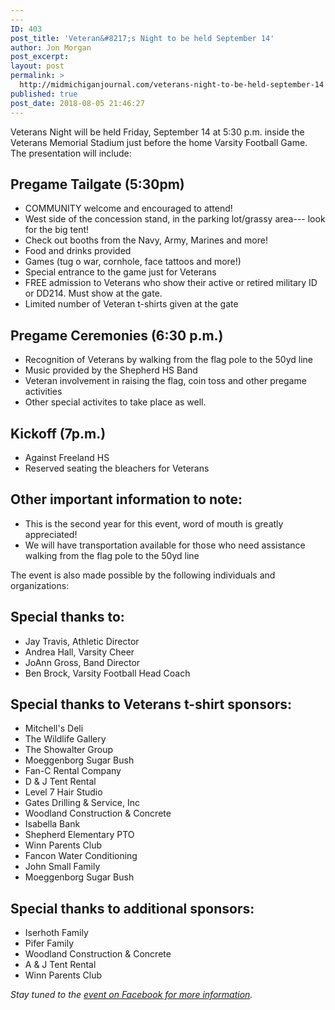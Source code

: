 ```yaml
---
---
ID: 403
post_title: 'Veteran&#8217;s Night to be held September 14'
author: Jon Morgan
post_excerpt:
layout: post
permalink: >
  http://midmichiganjournal.com/veterans-night-to-be-held-september-14
published: true
post_date: 2018-08-05 21:46:27
---
```

Veterans Night will be held Friday, September 14 at 5:30 p.m. inside the Veterans Memorial Stadium just before the home Varsity Football Game. The presentation will include:
<h2>Pregame Tailgate (5:30pm)</h2>
<ul>
 	<li>COMMUNITY welcome and encouraged to attend!</li>
 	<li>West side of the concession stand, in the parking lot/grassy area--- look for the big tent!</li>
 	<li>Check out booths from the Navy, Army, Marines and more!</li>
 	<li>Food and drinks provided</li>
 	<li>Games (tug o war, cornhole, face tattoos and more!)</li>
 	<li>Special entrance to the game just for Veterans</li>
 	<li>FREE admission to Veterans who show their active or retired military ID or DD214. Must show at the gate.</li>
 	<li>Limited number of Veteran t-shirts given at the gate</li>
</ul>
<h2>Pregame Ceremonies (6:30 p.m.)</h2>
<ul>
 	<li>Recognition of Veterans by walking from the flag pole to the 50yd line</li>
 	<li>Music provided by the Shepherd HS Band</li>
 	<li>Veteran involvement in raising the flag, coin toss and other pregame activities</li>
 	<li>Other special activites to take place as well.</li>
</ul>
<h2>Kickoff (7p.m.)</h2>
<ul>
 	<li>Against Freeland HS</li>
 	<li>Reserved seating the bleachers for Veterans</li>
</ul>
<h2>Other important information to note:</h2>
<ul>
 	<li>This is the second year for this event, word of mouth is greatly appreciated!</li>
 	<li>We will have transportation available for those who need assistance walking from the flag pole to the 50yd line</li>
</ul>
The event is also made possible by the following individuals and organizations:
<h2>Special thanks to:</h2>
<ul>
 	<li>Jay Travis, Athletic Director</li>
 	<li>Andrea Hall, Varsity Cheer</li>
 	<li>JoAnn Gross, Band Director</li>
 	<li>Ben Brock, Varsity Football Head Coach</li>
</ul>
<h2>Special thanks to Veterans t-shirt sponsors:</h2>
<ul>
 	<li>Mitchell's Deli</li>
 	<li>The Wildlife Gallery</li>
 	<li>The Showalter Group</li>
 	<li>Moeggenborg Sugar Bush</li>
 	<li>Fan-C Rental Company</li>
 	<li>D &amp; J Tent Rental</li>
 	<li>Level 7 Hair Studio</li>
 	<li>Gates Drilling &amp; Service, Inc</li>
 	<li>Woodland Construction &amp; Concrete</li>
 	<li>Isabella Bank</li>
 	<li>Shepherd Elementary PTO</li>
 	<li>Winn Parents Club</li>
 	<li>Fancon Water Conditioning</li>
 	<li>John Small Family</li>
 	<li>Moeggenborg Sugar Bush</li>
</ul>
<h2>Special thanks to additional sponsors:</h2>
<ul>
 	<li>Iserhoth Family</li>
 	<li>Pifer Family</li>
 	<li>Woodland Construction &amp; Concrete</li>
 	<li>A &amp; J Tent Rental</li>
 	<li>Winn Parents Club</li>
</ul>
<em>Stay tuned to the <a href="https://www.facebook.com/events/373603043172050/">event on Facebook for more information</a>.</em>